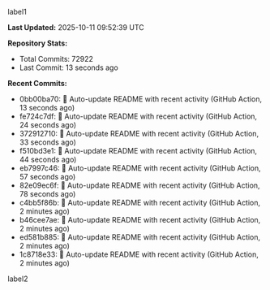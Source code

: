 
label1 
<!-- ACTIVITY_START -->
**Last Updated:** 2025-10-11 09:52:39 UTC

**Repository Stats:**
- Total Commits: 72922
- Last Commit: 13 seconds ago

**Recent Commits:**
- 0bb00ba70: 🤖 Auto-update README with recent activity (GitHub Action, 13 seconds ago)
- fe724c7df: 🤖 Auto-update README with recent activity (GitHub Action, 24 seconds ago)
- 372912710: 🤖 Auto-update README with recent activity (GitHub Action, 33 seconds ago)
- f510bd3e1: 🤖 Auto-update README with recent activity (GitHub Action, 44 seconds ago)
- eb7997c46: 🤖 Auto-update README with recent activity (GitHub Action, 57 seconds ago)
- 82e09ec6f: 🤖 Auto-update README with recent activity (GitHub Action, 78 seconds ago)
- c4bb5f86b: 🤖 Auto-update README with recent activity (GitHub Action, 2 minutes ago)
- b46cee7ae: 🤖 Auto-update README with recent activity (GitHub Action, 2 minutes ago)
- ed581b885: 🤖 Auto-update README with recent activity (GitHub Action, 2 minutes ago)
- 1c8718e33: 🤖 Auto-update README with recent activity (GitHub Action, 2 minutes ago)
<!-- ACTIVITY_END -->

label2
